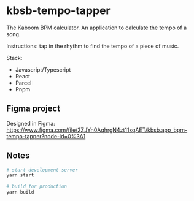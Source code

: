 # kbsb-tempo-tapper

The Kaboom BPM calculator. An application to calculate the tempo of a song.

Instructions: tap in the rhythm to find the tempo of a piece of music.

Stack:
- Javascript/Typescript
- React
- Parcel
- Pnpm

## Figma project

Designed in Figma: https://www.figma.com/file/2ZJYn0AqhrgN4zt11xqAET/kbsb.app_bpm-tempo-tapper?node-id=0%3A1

## Notes

```sh
# start development server
yarn start

# build for production
yarn build
```
